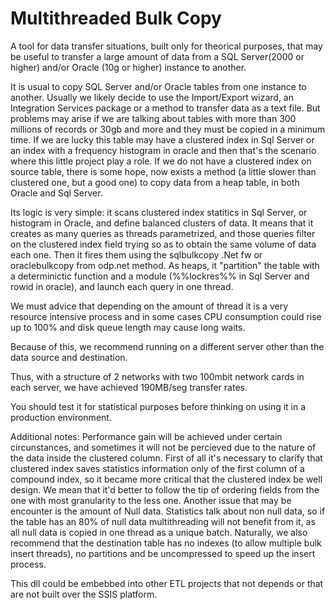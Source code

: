 # Multithreaded Bulk Copy

A tool for data transfer situations, built only for theorical purposes, that may be useful to transfer a large amount of data from a SQL Server(2000 or higher) and/or Oracle (10g or higher) instance to another.

It is usual to copy SQL Server and/or Oracle tables from one instance to another. Usually we likely decide to use the Import/Export wizard, an Integration Services package or a method to transfer data as a text file. But problems may arise if we are talking about tables with more than 300 millions of records or 30gb and more and they must be copied in a minimum time.
If we are lucky this table may have a clustered index in Sql Server or an index with a frequency histogram in oracle and then that's the scenario where this little project play a role.
If we do not have a clustered index on source table, there is some hope, now exists a method (a little slower than clustered one, but a good one) to copy data from a heap table, in both Oracle and Sql Server.

Its logic is very simple: it scans clustered index statitics in Sql Server, or histogram in Oracle, and define balanced clusters of data. It means that it creates as many queries as threads parametrized, and those queries filter on the clustered index field trying so as to obtain the same volume of data each one. Then it fires them using the sqlbulkcopy .Net fw or oraclebulkcopy from odp.net method.
As heaps, it "partition" the table with a determinictic function and a module (%%lockres%% in Sql Server and rowid in oracle), and launch each query in one thread.

We must advice that depending on the amount of thread it is a very resource intensive process and in some cases CPU consumption could rise up to 100% and disk queue length may cause long waits.

Because of this, we recommend running on a different server other than the data source and destination.

Thus, with a structure of 2 networks with two 100mbit network cards in each server, we have achieved 190MB/seg transfer rates.


You should test it for statistical purposes before thinking on using it in a production environment.

Additional notes:
Performance gain will be achieved under certain circunstances, and sometimes it will not be percieved due to the nature of the data inside the clustered column. First of all it's necessary to clarify that clustered index saves statistics information only of the first column of a compound index, so it became more critical that the clustered index be well design. We mean that it'd better to follow the tip of ordering fields from the one with most granularity to the less one.
Another issue that may be encounter is the amount of Null data. Statistics talk about non null data, so if the table has an 80% of null data multithreading will not benefit from it, as all null data is copied in one thread as a unique batch.
Naturally, we also recommend that the destination table has no indexes (to allow multiple bulk insert threads), no partitions and be uncompressed to speed up the insert process.

This dll could be embebbed into other ETL projects that not depends or that are not built over the SSIS platform.
